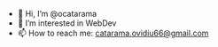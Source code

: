 - 👋 Hi, I’m @ocatarama
- 👀 I’m interested in WebDev
- 📫 How to reach me: catarama.ovidiu66@gmail.com

<!---
ocatarama/ocatarama is a ✨ special ✨ repository because its `README.md` (this file) appears on your GitHub profile.
You can click the Preview link to take a look at your changes.
--->
